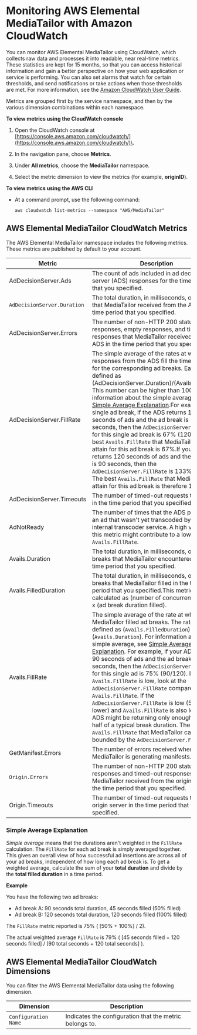 # Monitoring AWS Elemental MediaTailor with Amazon CloudWatch<a name="monitoring-cloudwatch"></a>

You can monitor AWS Elemental MediaTailor using CloudWatch, which collects raw data and processes it into readable, near real\-time metrics\. These statistics are kept for 15 months, so that you can access historical information and gain a better perspective on how your web application or service is performing\. You can also set alarms that watch for certain thresholds, and send notifications or take actions when those thresholds are met\. For more information, see the [Amazon CloudWatch User Guide](https://docs.aws.amazon.com/AmazonCloudWatch/latest/monitoring/)\.

Metrics are grouped first by the service namespace, and then by the various dimension combinations within each namespace\.

**To view metrics using the CloudWatch console**

1. Open the CloudWatch console at [https://console.aws.amazon.com/cloudwatch/](https://console.aws.amazon.com/cloudwatch/)\.

1. In the navigation pane, choose **Metrics**\.

1. Under **All metrics**, choose the **MediaTailor** namespace\. 

1. Select the metric dimension to view the metrics \(for example, **originID**\)\.

**To view metrics using the AWS CLI**
+ At a command prompt, use the following command:

  ```
  aws cloudwatch list-metrics --namespace "AWS/MediaTailor"
  ```

## AWS Elemental MediaTailor CloudWatch Metrics<a name="metrics"></a>

The AWS Elemental MediaTailor namespace includes the following metrics\. These metrics are published by default to your account\.


| Metric | Description | 
| --- | --- | 
| AdDecisionServer\.Ads |  The count of ads included in ad decision server \(ADS\) responses for the time period that you specified\.  | 
|  `AdDecisionServer.Duration`  | The total duration, in milliseconds, of all ads that MediaTailor received from the ADS in the time period that you specified\. | 
| AdDecisionServer\.Errors |  The number of non\-HTTP 200 status code responses, empty responses, and timed\-out responses that MediaTailor received from the ADS in the time period that you specified\.  | 
| AdDecisionServer\.FillRate | The simple average of the rates at which the responses from the ADS fill the times available for the corresponding ad breaks\. Each rate is defined as \(AdDecisionServer\.Duration\)/\(Avails\.Duration\)\. This number can be higher than 100%\.For information about the simple average, see [Simple Average Explanation](#metrics-simple-average)\.For example, for a single ad break, if the ADS returns 120 seconds of ads and the ad break is 180 seconds, then the `AdDecisionServer.FillRate` for this single ad break is 67% \(120/180\)\. The best `Avails.FillRate` that MediaTailor can attain for this ad break is 67%\.If your ADS returns 120 seconds of ads and the ad break is 90 seconds, then the `AdDecisionServer.FillRate` is 133% \(120/90\)\. The best `Avails.FillRate` that MediaTailor can attain for this ad break is therefore 100%\. | 
| AdDecisionServer\.Timeouts |  The number of timed\-out requests to the ADS in the time period that you specified\.  | 
| AdNotReady |  The number of times that the ADS pointed at an ad that wasn't yet transcoded by the internal transcoder service\. A high value for this metric might contribute to a low overall `Avails.FillRate`\.  | 
| Avails\.Duration | The total duration, in milliseconds, of all ad breaks that MediaTailor encountered in the time period that you specified\.  | 
| Avails\.FilledDuration | The total duration, in milliseconds, of all ad breaks that MediaTailor filled in the time period that you specified\.This metric is calculated as \(number of concurrent sessions\) x \(ad break duration filled\)\. | 
| Avails\.FillRate |  The simple average of the rate at which MediaTailor filled ad breaks\. The rate is defined as \(`Avails.FilledDuration`\) / \(`Avails.Duration`\)\. For information about the simple average, see [Simple Average Explanation](#metrics-simple-average)\. For example, if your ADS returns 90 seconds of ads and the ad break is 120 seconds, then the `AdDecisionServer.FillRate` for this single ad is 75% \(90/120\)\.  If the `Avails.FillRate` is low, look at the `AdDecisionServer.FillRate` compared to the `Avails.FillRate`\. If the `AdDecisionServer.FillRate` is low \(50% or lower\) and `Avails.FillRate` is also low, your ADS might be returning only enough ads for half of a typical break duration\. The maximum `Avails.FillRate` that MediaTailor can attain is bounded by the `AdDecisionServer.FillRate`\.  | 
| GetManifest\.Errors |  The number of errors received when MediaTailor is generating manifests\.  | 
|  `Origin.Errors`  |  The number of non\-HTTP 200 status code responses and timed\-out responses that MediaTailor received from the origin server in the time period that you specified\.  | 
| Origin\.Timeouts |  The number of timed\-out requests to the origin server in the time period that you specified\.  | 

### Simple Average Explanation<a name="metrics-simple-average"></a>

*Simple average* means that the durations aren't weighted in the `FillRate` calculation\. The `FillRate` for each ad break is simply averaged together\. This gives an overall view of how successful ad insertions are across all of your ad breaks, independent of how long each ad break is\. To get a weighted average, calculate the sum of your **total duration** and divide by the **total filled duration** in a time period\. 

**Example**

You have the following two ad breaks:
+ Ad break A: 90 seconds total duration, 45 seconds filled \(50% filled\)
+ Ad break B: 120 seconds total duration, 120 seconds filled \(100% filled\)

The `FillRate` metric reported is 75% \( \[50% \+ 100%\] / 2\)\.

The actual weighted average `FillRate` is 79% \( \[45 seconds filled \+ 120 seconds filled\] / \[90 total seconds \+ 120 total seconds\] \)\.

## AWS Elemental MediaTailor CloudWatch Dimensions<a name="dimensions"></a>

You can filter the AWS Elemental MediaTailor data using the following dimension\.


| Dimension | Description | 
| --- | --- | 
|  `Configuration Name`  |  Indicates the configuration that the metric belongs to\.  | 